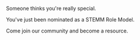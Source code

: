 Someone thinks you're really special.

You've just been nominated as a STEMM Role Model.

Come join our community and become a resource.
